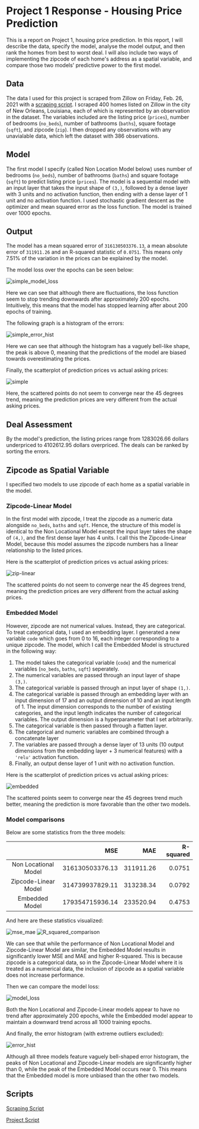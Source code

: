 # Project 1 Response - Housing Price Prediction

This is a report on Project 1, housing price prediction. In this report, I will describe the data, specify the model, analyse the model output,
and then rank the homes from best to worst deal. I will also include two ways of implementing the zipcode of each home's address as a spatial variable, 
and compare those two models' predictive power to the first model. 

## Data

The data I used for this project is scraped from Zillow on Friday, Feb. 26, 2021 with a [scraping script](zillow_scrape.py). I scraped 400 homes listed on 
Zillow in the city of New Orleans, Louisiana, each of which is represented by an observation in the dataset. The variables included are the listing price 
(`prices`), number of bedrooms (`no_beds`), number of bathrooms (`baths`), square footage (`sqft`), and zipcode (`zip`). I then dropped any observations 
with any unavialable data, which left the dataset with 386 observations. 

## Model

The first model I specify (called Non Location Model below) uses number of bedrooms (`no_beds`), number of bathrooms (`baths`) and square footage (`sqft`) to 
predict listing price (`prices`). The model is a sequential model with an input layer that takes the input shape of `(3,)`, followed by a dense layer with 3 
units and no activation function, then ending with a dense layer of 1 unit and no activation function. I used stochastic gradient descent as the optimizer and 
mean squared error as the loss function. The model is trained over 1000 epochs. 

## Output

The model has a mean squared error of `316130503376.13`, a mean absolute error of `311911.26` and an R-squared statistic of `0.0751`. This means only 
7.51% of the variation in the prices can be explained by the model. 

The model loss over the epochs can be seen below: 

![simple_model_loss](simple_model_loss.png)

Here we can see that although there are fluctuations, the loss function seem to stop trending downwards after approximately 200 epochs. Intuitively, this means 
that the model has stopped learning after about 200 epochs of training. 

The following graph is a histogram of the errors: 

![simple_error_hist](simple_error_hist.png)

Here we can see that although the histogram has a vaguely bell-like shape, the peak is above 0, meaning that the predictions of the model are biased towards 
overestimating the prices. 

Finally, the scatterplot of prediction prices vs actual asking prices: 

![simple](simple.png)

Here, the scattered points do not seem to converge near the 45 degrees trend, meaning the prediction prices are very different from the actual asking prices. 

## Deal Assessment

By the model's prediction, the listing prices range from 1283026.66 dollars underpriced to 4102612.95 dollars overpriced. The deals can be ranked by sorting the errors. 

## Zipcode as Spatial Variable

I specified two models to use zipcode of each home as a spatial variable in the model. 

### Zipcode-Linear Model

In the first model with zipcode, I treat the zipcode as a numeric data alongside `no_beds`, `baths` and `sqft`. Hence, the structure of this model is identical to the 
Non Locational Model except the input layer takes the shape of `(4,)`, and the first dense layer has 4 units. I call this the Zipcode-Linear Model, because this model 
assumes the zipcode numbers has a linear relationship to the listed prices. 

Here is the scatterplot of prediction prices vs actual asking prices: 

![zip-linear](zip-linear.png)

The scattered points do not seem to converge near the 45 degrees trend, meaning the prediction prices are very different from the actual asking prices. 

### Embedded Model 

However, zipcode are not numerical values. Instead, they are categorical. To treat categorical data, I used an embedding layer. I generated a new variable `code`
which goes from 0 to 16, each integer corresponding to a unique zipcode. The model, which I call the Embedded Model is structured in the following way: 

1. The model takes the categorical variable (`code`) and the numerical variables (`no_beds`, `baths`, `sqft`) seperately. 
2. The numerical variables are passed through an input layer of shape `(3,)`.
3. The categorical variable is passed through an input layer of shape `(1,)`.
4. The categorical variable is passed through an embedding layer with an input dimension of 17 and an output dimension of 10 and an input length of 1. The input dimension 
corresponds to the number of existing categories, and the input length indicates the number of categorical variables. The output dimension is a hyperparameter that I set 
arbitrarily. 
5. The categorical variable is then passed through a flatten layer. 
6. The categorical and numeric variables are combined through a concatenate layer
7. The variables are passed through a dense layer of 13 units (10 output dimensions from the embedding layer + 3 numerical features) with a `'relu'` activation function. 
8. Finally, an output dense layer of 1 unit with no activation function. 

Here is the scatterplot of prediction prices vs actual asking prices: 

![embedded](embedded.png)

The scattered points seem to converge near the 45 degrees trend much better, meaning the prediction is more favorable than the other two models. 

### Model comparisons

Below are some statistics from the three models: 

| |MSE|MAE|R-squared|
|:-:|-:|-:|-:|
|Non Locational Model|316130503376.13|311911.26|0.0751|
|Zipcode-Linear Model|314739937829.11|313238.34|0.0792|
|Embedded Model|179354715936.14|233520.94|0.4753|

And here are these statistics visualized: 

![mse_mae](mse_mae.png)
![R_squared_comparison](R_squared_comparison.png)

We can see that while the performance of Non Locational Model and Zipcode-Linear Model are similar, the Embedded Model results in significantly lower MSE and MAE and higher 
R-squared. This is because zipcode is a categorical data, so in the Zipcode-Linear Model where it is treated as a numerical data, the inclusion of zipcode as a spatial variable
does not increase performance. 

Then we can compare the model loss: 

![model_loss](model_loss.png)

Both the Non Locational and Zipcode-Linear models appear to have no trend after approximately 200 epochs, while the Embedded model appear to maintain a downward trend across 
all 1000 training epochs. 

And finally, the error histogram (with extreme outliers excluded): 

![error_hist](error_hist.png)

Although all three models feature vaguely bell-shaped error histogram, the peaks of Non Locational and Zipcode-Linear models are significantly higher than 0, while the peak of 
the Embedded Model occurs near 0. This means that the Embedded model is more unbiased than the other two models. 

## Scripts
[Scraping Script](zillow_scrape.py)

[Project Script](project_1.py)

